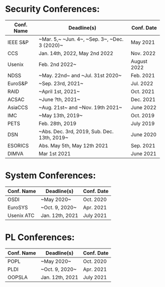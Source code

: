 # Security Conferences:


 Conf. Name | Deadline(s) | Conf. Date |
 --- | --- | --- |
IEEE S&P | ~Mar. 5,~ ~Jun. 4~, ~Sep. 3~, ~Dec. 3 (2020)~ | May 2021 |
CCS | Jan. 14th, 2022, May 2nd 2022 | Nov. 2022 |
Usenix | Feb. 2nd 2022~ | August 2022 |
NDSS | ~May. 22nd~ and ~Jul. 31st 2020~ | Feb. 2021 |
EuroS&P | ~Sep. 23rd, 2021~ | Jul. 2022 |
RAID | ~April 1st, 2021~ | Oct. 2021 |
ACSAC | ~June ?th, 2021~ | Dec. 2021 |
AsiaCCS | ~Aug. 21st~ and ~Nov. 19th 2021~ | June 2022 |
IMC | ~May 13th, 2019~ | Oct. 2019 |
PETS | Feb. 28th, 2019 | July 2019 |
DSN | ~Abs. Dec. 3rd, 2019, Sub. Dec. 13th, 2019~ | June 2020 |
ESORICS | Abs. May 5th, May 12th 2021 | Sep. 2021 |
DIMVA | Mar 1st 2021 | June 2021 |

# System Conferences:
Conf. Name | Deadline(s) | Conf. Date |
--- | --- | --- |
OSDI | ~May 2020~ | Oct. 2020 |
EuroSYS | ~Oct. 9, 2020~ | Apr. 2021 |
Usenix ATC | Jan. 12th, 2021 | July 2021 |

# PL Conferences:

Conf. Name | Deadline(s) | Conf. Date |
--- | --- | --- |
POPL | ~May 2020~ | Oct. 2020 |
PLDI | ~Oct. 9, 2020~ | Apr. 2021 |
OOPSLA | Jan. 12th, 2021 | July 2021 |


